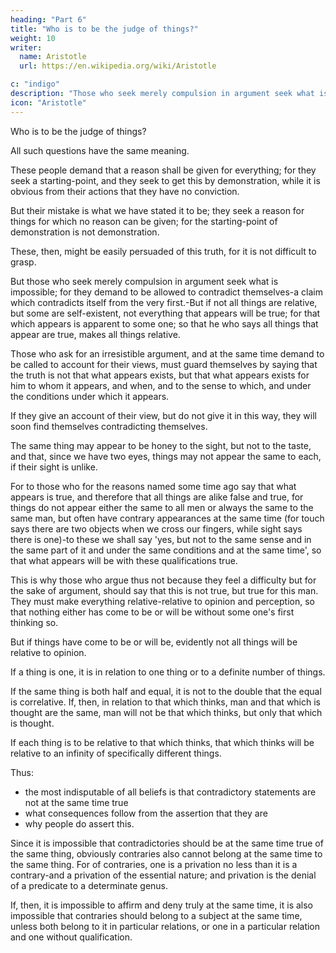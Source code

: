 ```yaml
---
heading: "Part 6"
title: "Who is to be the judge of things?"
weight: 10
writer:
  name: Aristotle 
  url: https://en.wikipedia.org/wiki/Aristotle

c: "indigo"
description: "Those who seek merely compulsion in argument seek what is impossible"
icon: "Aristotle"
---
```




Who is to be the judge of things? <!-- the healthy man? -->

<!-- , and in general who is likely to judge rightly on each class of questions. But such inquiries are like puzzling over the question whether we are now asleep or awake.  -->

All such questions have the same meaning. 

These people demand that a reason shall be given for everything; for they seek a starting-point, and they seek to get this by demonstration, while it is obvious from their actions that they have no conviction. 

But their mistake is what we have stated it to be; they seek a reason for things for which no reason can be given; for the starting-point of demonstration is not demonstration.

These, then, might be easily persuaded of this truth, for it is not difficult to grasp. 

But those who seek merely compulsion in argument seek what is impossible; for they demand to be allowed to contradict themselves-a claim which contradicts itself from the very first.-But if not all things are relative, but some are self-existent, not everything that appears will be true; for that which appears is apparent to some one; so that he who says all things that appear are true, makes all things relative. 

Those who ask for an irresistible argument, and at the same time demand to be called to account for their views, must guard themselves by saying that the truth is not that what appears exists, but that what appears exists for him to whom it appears, and when, and to the sense to which, and under the conditions under which it appears.

If they give an account of their view, but do not give it in this way, they will soon find themselves contradicting themselves. 

The same thing may appear to be honey to the sight, but not to the taste, and that, since we have two eyes, things may not appear the same to each, if their sight is unlike. 

For to those who for the reasons named some time ago say that what appears is true, and therefore that all things are alike false and true, for things do not appear either the same to all men or always the same to the same man, but often have contrary appearances at the same time (for touch says there are two objects when we cross our fingers, while sight says there is one)-to these we shall say 'yes, but not to the same sense and in the same part of it and under the same conditions and at the same time', so that what appears will be with these qualifications true. 

This is why those who argue thus not because they feel a difficulty but for the sake of argument, should say that this is not true, but true for this man. They must make everything relative-relative to opinion and perception, so that nothing either has come to be or will be without some one's first thinking so. 

But if things have come to be or will be, evidently not all things will be relative to opinion.

If a thing is one, it is in relation to one thing or to a definite number of things.

If the same thing is both half and equal, it is not to the double that the equal is correlative. If, then, in relation to that which thinks, man and that which is thought are the same, man will not be that which thinks, but only that which is thought. 

If each thing is to be relative to that which thinks, that which thinks will be relative to an infinity of specifically different things.

Thus:
- the most indisputable of all beliefs is that contradictory statements are not at the same time true
- what consequences follow from the assertion that they are
- why people do assert this. 

Since it is impossible that contradictories should be at the same time true of the same thing, obviously contraries also cannot belong at the same time to the same thing. For of contraries, one is a privation no less than it is a contrary-and a privation of the essential nature; and privation is the denial of a predicate to a determinate genus. 

If, then, it is impossible to affirm and deny truly at the same time, it is also impossible that contraries should belong to a subject at the same time, unless both belong to it in particular relations, or one in a particular relation and one without qualification.

